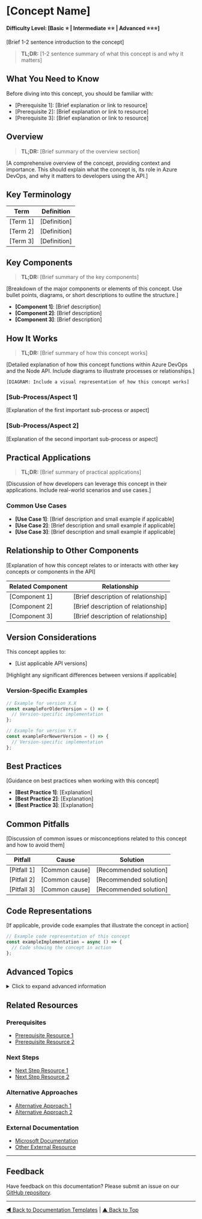 # [Concept Name]

<!-- 
Metadata:
- Difficulty: [Basic ⭐ | Intermediate ⭐⭐ | Advanced ⭐⭐⭐]
- Related API Components: [List related components]
- Key Use Cases: [List key use cases]
- API Version Applicability: [List applicable versions]
-->

**Difficulty Level: [Basic ⭐ | Intermediate ⭐⭐ | Advanced ⭐⭐⭐]**

[Brief 1-2 sentence introduction to the concept]

> **TL;DR:** [1-2 sentence summary of what this concept is and why it matters]

## What You Need to Know

Before diving into this concept, you should be familiar with:

- [Prerequisite 1]: [Brief explanation or link to resource]
- [Prerequisite 2]: [Brief explanation or link to resource]
- [Prerequisite 3]: [Brief explanation or link to resource]

## Overview

> **TL;DR:** [Brief summary of the overview section]

[A comprehensive overview of the concept, providing context and importance. This should explain what the concept is, its role in Azure DevOps, and why it matters to developers using the API.]

## Key Terminology

| Term | Definition |
|------|------------|
| [Term 1] | [Definition] |
| [Term 2] | [Definition] |
| [Term 3] | [Definition] |

## Key Components

> **TL;DR:** [Brief summary of the key components]

[Breakdown of the major components or elements of this concept. Use bullet points, diagrams, or short descriptions to outline the structure.]

- **[Component 1]**: [Brief description]
- **[Component 2]**: [Brief description]
- **[Component 3]**: [Brief description]

## How It Works

> **TL;DR:** [Brief summary of how this concept works]

[Detailed explanation of how this concept functions within Azure DevOps and the Node API. Include diagrams to illustrate processes or relationships.]

<!-- REQUIRED: Include at least one diagram illustrating the concept -->
```
[DIAGRAM: Include a visual representation of how this concept works]
```

### [Sub-Process/Aspect 1]

[Explanation of the first important sub-process or aspect]

### [Sub-Process/Aspect 2]

[Explanation of the second important sub-process or aspect]

## Practical Applications

> **TL;DR:** [Brief summary of practical applications]

[Discussion of how developers can leverage this concept in their applications. Include real-world scenarios and use cases.]

### Common Use Cases

- **[Use Case 1]**: [Brief description and small example if applicable]
- **[Use Case 2]**: [Brief description and small example if applicable]
- **[Use Case 3]**: [Brief description and small example if applicable]

## Relationship to Other Components

[Explanation of how this concept relates to or interacts with other key concepts or components in the API]

| Related Component | Relationship |
|-------------------|--------------|
| [Component 1] | [Brief description of relationship] |
| [Component 2] | [Brief description of relationship] |
| [Component 3] | [Brief description of relationship] |

## Version Considerations

<!-- Include this section only if there are significant version differences -->

This concept applies to:
- [List applicable API versions]

[Highlight any significant differences between versions if applicable]

### Version-Specific Examples

```typescript
// Example for version X.X
const exampleForOlderVersion = () => {
  // Version-specific implementation
};

// Example for version Y.Y
const exampleForNewerVersion = () => {
  // Version-specific implementation
};
```

## Best Practices

[Guidance on best practices when working with this concept]

- **[Best Practice 1]**: [Explanation]
- **[Best Practice 2]**: [Explanation]
- **[Best Practice 3]**: [Explanation]

## Common Pitfalls

[Discussion of common issues or misconceptions related to this concept and how to avoid them]

| Pitfall | Cause | Solution |
|---------|-------|----------|
| [Pitfall 1] | [Common cause] | [Recommended solution] |
| [Pitfall 2] | [Common cause] | [Recommended solution] |
| [Pitfall 3] | [Common cause] | [Recommended solution] |

## Code Representations

[If applicable, provide code examples that illustrate the concept in action]

```typescript
// Example code representation of this concept
const exampleImplementation = async () => {
  // Code showing the concept in action
};
```

## Advanced Topics

<details>
<summary>Click to expand advanced information</summary>

[Detailed technical information that might be valuable for advanced users but could overwhelm beginners]

### [Advanced Topic 1]

[Detailed explanation]

### [Advanced Topic 2]

[Detailed explanation]

</details>

## Related Resources

### Prerequisites
- [Prerequisite Resource 1](../path/to/resource1.md)
- [Prerequisite Resource 2](../path/to/resource2.md)

### Next Steps
- [Next Step Resource 1](../path/to/next1.md)
- [Next Step Resource 2](../path/to/next2.md)

### Alternative Approaches
- [Alternative Approach 1](../path/to/alt1.md)
- [Alternative Approach 2](../path/to/alt2.md)

### External Documentation
- [Microsoft Documentation](https://docs.microsoft.com/en-us/azure/devops/...)
- [Other External Resource](https://example.com)

---

## Feedback

Have feedback on this documentation? Please submit an issue on our [GitHub repository](https://github.com/your-org/azure-devops-node-api).

---

[◀ Back to Documentation Templates](../README.md) | [▲ Back to Top](#concept-name) 